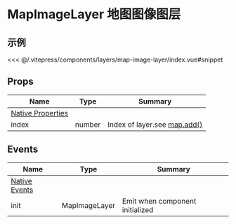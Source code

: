 # MapImageLayer 地图图像图层

## 示例

<demo-map-image-layer></demo-map-image-layer>

<code-details>
<<< @/.vitepress/components/layers/map-image-layer/index.vue#snippet
</code-details>

## Props

| Name | Type | Summary |
| --- | --- | --- |
| [Native Properties](https://developers.arcgis.com/javascript/latest/api-reference/esri-layers-MapImageLayer.html#properties-summary) |  |  |
| index | number | Index of layer.see [map.add()](https://developers.arcgis.com/javascript/latest/api-reference/esri-Map.html#add) |

## Events

| Name | Type | Summary |
| --- | --- | --- |
| [Native Events](https://developers.arcgis.com/javascript/latest/api-reference/esri-layers-MapImageLayer.html#properties-summary) |  |  |
| init | MapImageLayer | Emit when component initialized |
